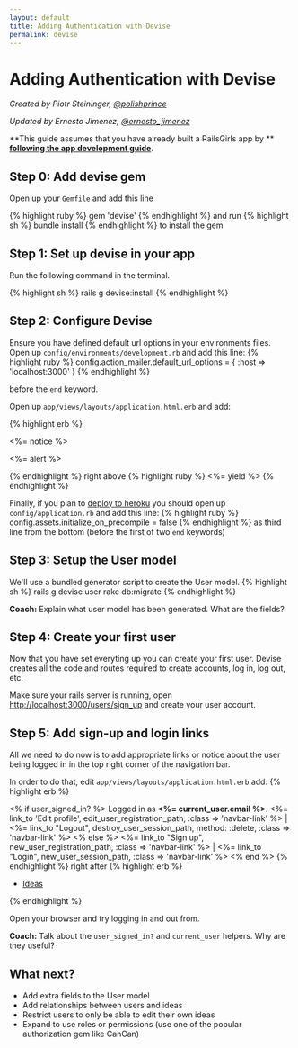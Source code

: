 ```yaml
---
layout: default
title: Adding Authentication with Devise
permalink: devise
---
```


# Adding Authentication with Devise

*Created by Piotr Steininger, [@polishprince](https://twitter.com/polishprince)*

*Updated by Ernesto Jimenez, [@ernesto_jimenez](https://twitter.com/ernesto_jimenez)*

**This guide assumes that you have already built a RailsGirls app by ** [**following the app development guide**](/app).


## Step 0: Add devise gem

Open up your `Gemfile` and add this line

{% highlight ruby %}
gem 'devise'
{% endhighlight %}
and run
{% highlight sh %}
bundle install
{% endhighlight %}
to install the gem

## Step 1: Set up devise in your app

Run the following command in the terminal.

{% highlight sh %}
rails g devise:install
{% endhighlight %}


## Step 2: Configure Devise

Ensure you have defined default url options in your environments files. Open up `config/environments/development.rb` and add this line:
{% highlight ruby %}
   config.action_mailer.default_url_options = { :host => 'localhost:3000' }
{% endhighlight %}

before the `end` keyword.

Open up `app/views/layouts/application.html.erb` and add:

{% highlight erb %}
    <p class="notice"><%= notice %></p>
    <p class="alert"><%= alert %></p>
{% endhighlight %}
right above
{% highlight ruby %}
   <%= yield %>
{% endhighlight %}

Finally, if you plan to [deploy to heroku](/heroku) you should open up `config/application.rb` and add this line:
{% highlight ruby %}
  config.assets.initialize_on_precompile = false
{% endhighlight %}
as third line from the bottom (before the first of two `end` keywords)

## Step 3: Setup the User model

We'll use a bundled generator script to create the User model.
{% highlight sh %}
   rails g devise user
   rake db:migrate
{% endhighlight %}

**Coach:** Explain what user model has been generated. What are the
fields?

## Step 4: Create your first user

Now that you have set everyting up you can create your first user. Devise creates all the code and routes required to create accounts, log in, log out, etc.

Make sure your rails server is running, open [http://localhost:3000/users/sign_up](http://localhost:3000/users/sign_up) and create your user account.

## Step 5: Add sign-up and login links

All we need to do now is to add appropriate links or notice about the user being logged in in the top right corner of the navigation bar.

In order to do that, edit `app/views/layouts/application.html.erb` add:
{% highlight erb %}
<p class="navbar-text pull-right">
<% if user_signed_in? %>
  Logged in as <strong><%= current_user.email %></strong>.
  <%= link_to 'Edit profile', edit_user_registration_path, :class => 'navbar-link' %> |
  <%= link_to "Logout", destroy_user_session_path, method: :delete, :class => 'navbar-link'  %>
<% else %>
  <%= link_to "Sign up", new_user_registration_path, :class => 'navbar-link'  %> |
  <%= link_to "Login", new_user_session_path, :class => 'navbar-link'  %>
<% end %>
{% endhighlight %}
right after
{% highlight erb %}
<ul class="nav">
  <li class="active"><a href="/ideas">Ideas</a></li>
</ul>
{% endhighlight %}


Open your browser and try logging in and out from.

**Coach:** Talk about the `user_signed_in?` and `current_user` helpers. Why are they useful?

## What next?

* Add extra fields to the User model
* Add relationships between users and ideas
* Restrict users to only be able to edit their own ideas
* Expand to use roles or permissions (use one of the popular authorization gem like CanCan)


